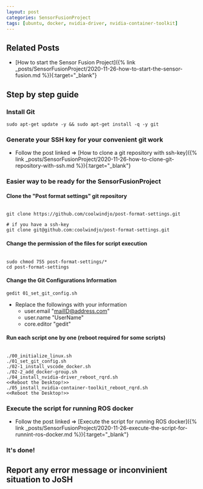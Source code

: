 ```yaml
---
layout: post
categories: SensorFusionProject
tags: [ubuntu, docker, nvidia-driver, nvidia-container-toolkit]
---
```


## Related Posts

- [How to start the Sensor Fusion Project]({% link _posts/SensorFusionProject/2020-11-26-how-to-start-the-sensor-fusion.md %}){:target="_blank"}


## Step by step guide

### Install Git

```terminal
sudo apt-get update -y && sudo apt-get install -q -y git
```

### Generate your SSH key for your convenient git work

- Follow the post linked => [How to clone a git repository with ssh-key]({% link _posts/SensorFusionProject/2020-11-26-how-to-clone-git-repository-with-ssh.md %}){:target="_blank"}


### Easier way to be ready for the SensorFusionProject

#### Clone the "Post format settings" git repository

```terminal

git clone https://github.com/coolwindjo/post-format-settings.git

# if you have a ssh-key
git clone git@github.com:coolwindjo/post-format-settings.git

```
#### Change the permission of the files for script execution

```terminal

sudo chmod 755 post-format-settings/*
cd post-format-settings

```

#### Change the Git Configurations Information

```terminal
gedit 01_set_git_config.sh
```

- Replace the followings with your information
  - user.email "mailID@address.com"
  - user.name "UserName"
  - core.editor "gedit"

#### Run each script one by one (reboot required for some scripts)

```terminal

./00_initialize_linux.sh
./01_set_git_config.sh
./02-1_install_vscode_docker.sh
./02-2_add_docker-group.sh
./04_install_nvidia-driver_reboot_rqrd.sh
<<Reboot the Desktop!>>
./05_install_nvidia-container-toolkit_reboot_rqrd.sh
<<Reboot the Desktop!>>

```

### Execute the script for running ROS docker

- Follow the post linked => [Execute the script for running ROS docker]({% link _posts/SensorFusionProject/2020-11-26-execute-the-script-for-runnint-ros-docker.md %}){:target="_blank"}


### It's done!


## Report any error message or inconvinient situation to JoSH
